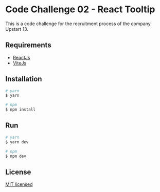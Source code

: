 # Code Challenge 02 - React Tooltip
This is a code challenge for the recruitment process of the company Upstart 13.

## Requirements
* [ReactJs](https://nodejs.org/en/)
* [ViteJs](https://vitejs.dev/)

## Installation
```bash
# yarn
$ yarn

# npm
$ npm install
```

## Run
```bash
# yarn
$ yarn dev

# npm
$ npm dev
```

## License
[MIT licensed](LICENSE)
